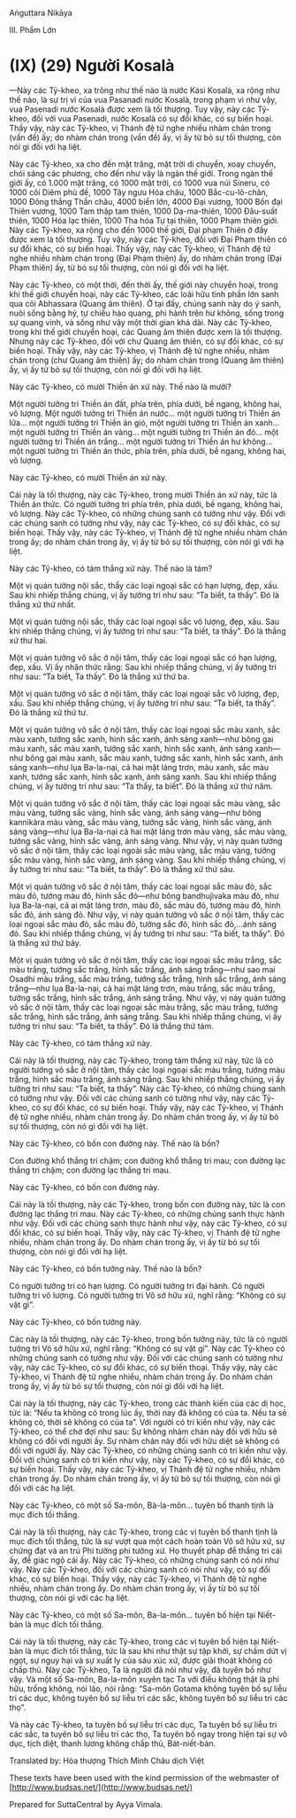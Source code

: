 Aṅguttara Nikāya

III. Phẩm Lớn

# (IX) (29) Người Kosalà

—Này các Tỷ-kheo, xa trông như thế nào là nước Kàsi Kosalà, xa rộng như thế nào, là sự trị vì của vua Pasanadi nước Kosalà, trong phạm vi như vậy, vua Pasenadi nước Kosalà được xem là tối thượng. Tuy vậy, này các Tỷ-kheo, đối với vua Pasenadi, nước Kosalà có sự đổi khác, có sự biến hoại. Thấy vậy, này các Tỷ-kheo, vị Thánh đệ tử nghe nhiều nhàm chán trong (vấn đề) ấy; do nhàm chán trong (vấn đề) ấy, vị ấy từ bỏ sự tối thượng, còn nói gì đối với hạ liệt.

Này các Tỷ-kheo, xa cho đến mặt trăng, mặt trời di chuyển, xoay chuyển, chói sáng các phương, cho đến như vậy là ngàn thế giới. Trong ngàn thế giới ấy, có 1.000 mặt trăng, có 1000 mặt trời, có 1000 vua núi Sineru, có 1000 cõi Diêm phù đề, 1000 Tây ngưu Hóa châu, 1000 Bắc-cu-lô-chân, 1000 Ðông thắng Thần châu, 4000 biển lớn, 4000 Ðại vương, 1000 Bốn đại Thiên vương, 1000 Tam thập tam thiên, 1000 Dạ-ma-thiên, 1000 Ðâu-suất thiên, 1000 Hóa lạc thiên, 1000 Tha hóa Tự tại thiên, 1000 Phạm thiên giới. Này các Tỷ-kheo, xa rộng cho đến 1000 thế giới, Ðại phạm Thiên ở đấy được xem là tối thượng. Tuy vậy, này các Tỷ-kheo, đối với Ðại Phạm thiên có sự đổi khác, có sự biến hoại. Thấy vậy, này các Tỷ-kheo, vị Thánh đệ tử nghe nhiều nhàm chán trong (Ðại Phạm thiên) ấy, do nhàm chán trong (Ðại Phạm thiên) ấy, từ bỏ sự tối thượng, còn nói gì đối với hạ liệt.

Này các Tỳ-kheo, có một thời, đến thời ấy, thế giới này chuyển hoại, trong khi thế giới chuyển hoại, này các Tỷ-kheo, các loài hữu tình phần lớn sanh qua cõi Abhassara (Quang âm thiên). Ở tại đấy, chúng sanh này do ý sanh, nuôi sống bằng hỷ, tự chiếu hào quang, phi hành trên hư không, sống trong sự quang vinh, và sống như vậy một thời gian khá dài. Này các Tỷ-kheo, trong khi thế giới chuyển hoại, các Quang âm thiên được xem là tối thượng. Nhưng này các Tỷ-kheo, đối với chư Quang âm thiên, có sự đổi khác, có sự biến hoại. Thấy vậy, này các Tỷ-kheo, vị Thánh đệ tử nghe nhiều, nhàm chán trong (chư Quang âm thiên) ấy; do nhàm chán trong (Quang âm thiên) ấy, vị ấy từ bỏ sự tối thượng, còn nói gì đối với hạ liệt.

Này các Tỷ-kheo, có mười Thiền án xứ này. Thế nào là mười?

Một người tưởng tri Thiền án đất, phía trên, phía dưới, bề ngang, không hai, vô lượng. Một người tưởng tri Thiền án nước... một người tưởng tri Thiền án lửa... một người tưởng tri Thiền án gió, một người tưởng tri Thiền án xanh... một người tưởng tri Thiền án vàng... một người tưởng tri Thiền án đỏ... một người tưởng tri Thiền án trắng... một người tưởng tri Thiền án hư không... một người tưởng tri Thiền án thức, phía trên, phía dưới, bề ngang, không hai, vô lượng.

Này các Tỷ-kheo, có mười Thiền án xứ này.

Cái này là tối thượng, này các Tỷ-kheo, trong mười Thiền án xứ này, tức là Thiền án thức. Có người tưởng tri phía trên, phía dưới, bề ngang, không hai, vô lượng. Này các Tỷ-kheo, có những chúng sanh có tưởng như vậy. Ðối với các chúng sanh có tưởng như vậy, này các Tỷ-kheo, có sự đổi khác, có sự biến hoại. Thấy vậy, này các Tỷ-kheo, vị Thánh đệ tử nghe nhiều nhàm chán trong ấy; do nhàm chán trong ấy, vị ấy từ bỏ sự tối thượng, còn nói gì với hạ liệt.

Này các Tỷ-kheo, có tám thắng xứ này. Thế nào là tám?

Một vị quán tưởng nội sắc, thấy các loại ngoại sắc có hạn lượng, đẹp, xấu. Sau khi nhiếp thắng chúng, vị ấy tưởng tri như sau: “Ta biết, ta thấy”. Ðó là thắng xứ thứ nhất.

Một vị quán tưởng nội sắc, thấy các loại ngoại sắc vô lượng, đẹp, xấu. Sau khi nhiếp thắng chúng, vị ấy tưởng tri như sau: “Ta biết, ta thấy”. Ðó là thắng xứ thư hai.

Một vị quán tưởng vô sắc ở nội tâm, thấy các loại ngoại sắc có hạn lượng, đẹp, xấu. Vị ấy nhận thức rằng: Sau khi nhiếp thắng chúng, vị ấy tưởng tri như sau: “Ta biết, Ta thấy”. Ðó là thắng xứ thứ ba.

Một vị quán tưởng vô sắc ở nội tâm, thấy các loại ngoại sắc vô lượng, đẹp, xấu. Sau khi nhiếp thắng chúng, vị ấy tưởng tri như sau: “Ta biết, ta thấy”. Ðó là thắng xứ thứ tư.

Một vị quán tưởng vô sắc ở nội tâm, thấy các loại ngoại sắc màu xanh, sắc màu xanh, tướng sắc xanh, hình sắc xanh, ánh sáng xanh—như bông gai màu xanh, sắc màu xanh, tướng sắc xanh, hình sắc xanh, ánh sáng xanh—như bông gai màu xanh, sắc màu xanh, tướng sắc xanh, hình sắc xanh, ánh sáng xanh—như lụa Ba-la-nại, cả hai mặt láng trơn, màu xanh, sắc màu xanh, tướng sắc xanh, hình sắc xanh, ánh sáng xanh. Sau khi nhiếp thắng chúng, vị ấy tưởng tri như sau: “Ta thấy, ta biết”. Ðó là thắng xứ thứ năm.

Một vị quán tưởng vô sắc ở nội tâm, thấy các loại ngoại sắc màu vàng, sắc màu vàng, tướng sắc vàng, hình sắc vàng, ánh sáng vàng—như bông kannikàra màu vàng, sắc màu vàng, tướng sắc vàng, hình sắc vàng, ánh sáng vàng—như lụa Ba-la-nại cả hai mặt láng trơn màu vàng, sắc màu vàng, tướng sắc vàng, hình sắc vàng, ánh sáng vàng. Như vậy, vị này quán tưởng vô sắc ở nội tâm, thấy các loại ngoài sắc màu vàng, sắc màu vàng, tướng sắc màu vàng, hình sắc vàng, ánh sáng vàng. Sau khi nhiếp thắng chúng, vị ấy tưởng tri như sau: “Ta biết, ta thấy”. Ðó là thắng xứ thứ sáu.

Một vị quán tưởng vô sắc ở nội tâm, thấy các loại ngoại sắc màu đỏ, sắc màu đỏ, tướng màu đỏ, hình sắc đỏ—như bông bandhujìvaka màu đỏ, như lụa Ba-la-nại, cả ai mặt láng trơn, màu đỏ, sắc màu đỏ, tướng màu đỏ, hình sắc đỏ, ánh sáng đỏ. Như vậy, vị này quán tưởng vô sắc ở nội tâm, thấy các loại ngoại sắc màu đỏ, sắc màu đỏ, tướng sắc đỏ, hình sắc đỏ,...ánh sáng đỏ. Sau khi nhiếp thắng chúng, vị ấy tưởng tri như sau: “Ta biết, ta thấy”. Ðó là thắng xứ thứ bảy.

Một vị quán tưởng vô sắc ở nội tâm, thấy các loại ngoại sắc màu trắng, sắc màu trắng, tướng sắc trắng, hình sắc trắng, ánh sáng trắng—như sao mai Osadhi màu trắng, sắc màu trắng, tướng sắc trắng, hình sắc trắng, ánh sáng trắng—như lụa Ba-la-nại, cả hai mặt láng trơn, màu trắng, sắc màu trắng, tướng sắc trắng, hình sắc trắng, ánh sáng trắng. Như vậy, vị này quán tưởng vô sắc ở nội tâm, thấy các loại ngoại sắc màu trắng, sắc màu trắng, tướng sắc trắng, hình sắc trắng, ánh sáng trắng. Sau khi nhiếp thắng chúng, vị ấy tưởng tri như sau: “Ta biết, ta thấy”. Ðó là thắng thứ tám.

Này các Tỷ-kheo, có tám thắng xứ này.

Cái này là tối thượng, này các Tỷ-kheo, trong tám thắng xứ này, tức là có người tưởng vô sắc ở nội tâm, thấy các loại ngoại sắc màu trắng, tướng màu trắng, hình sắc màu trắng, ánh sáng trắng. Sau khi nhiếp thắng chúng, vị ấy tưởng tri như sau: “Ta biết, ta thấy”. Này các Tỷ-kheo, có những chúng sanh có tưởng như vậy. Ðối với các chúng sanh có tưởng như vậy, này các Tỷ-kheo, có sự đổi khác, có sự biến hoại. Thấy vậy, này các Tỷ-kheo, vị Thánh đệ tử nghe nhiều, nhàm chán trong ấy. Do nhàm chán trong ấy, vị ấy từ bỏ sự tối thượng, còn nó gì đối với hạ liệt.

Này các Tỷ-kheo, có bốn con đường này. Thế nào là bốn?

Con đường khổ thắng tri chậm; con đường khổ thắng tri mau; con đường lạc thắng tri chậm; con đường lạc thắng tri mau.

Này các Tỷ-kheo, có bốn con đường này.

Cái này là tối thượng, này các Tỷ-kheo, trong bốn con đường này, tức là con đường lạc thắng tri mau. Này các Tỷ-kheo, có những chúng sanh thực hành như vậy. Ðối với các chúng sanh thực hành như vậy, này các Tỷ-kheo, có sự đổi khác, có sự biến hoại. Thấy vậy, này các Tỷ-kheo, vị Thánh đệ tử nghe nhiều, nhàm chán trong ấy. Do nhàm chán trong ấy, vị ấy từ bỏ sự tối thượng, còn nói gì đối với hạ liệt.

Này các Tỷ-kheo, có bốn tưởng này. Thế nào là bốn?

Có người tưởng tri có hạn lượng. Có người tưởng tri đại hành. Có người tưởng tri vô lượng. Có người tưởng tri Vô sở hữu xứ, nghĩ rằng: “Không có sự vật gì”.

Này các Tỷ-kheo, có bốn tưởng này.

Các này là tối thượng, này các Tỷ-kheo, trong bốn tưởng này, tức là có người tưởng tri Vô sở hữu xứ, nghĩ rằng: “Không có sự vật gì”. Này các Tỷ-kheo có những chúng sanh có tưởng như vậy. Ðối với các chúng sanh có tưởng như vậy, này các Tỷ-kheo, có sự đổi khác, có sự biến thoại. Thấy vậy, này các Tỷ-kheo, vị Thánh đệ tử nghe nhiều, nhàm chán trong ấy. Do nhàm chán trong ấy, vị ấy từ bỏ sự tối thượng, còn nói gì đối với hạ liệt.

Cái này là tối thượng, này các Tỷ-kheo, trong các thành kiến của các dị học, tức là: “Nếu ta không có trong lúc ấy, thời nay đã không có của ta. Nếu ta sẽ không có, thời sẽ không có của ta”. Với người có tri kiến như vậy, này các Tỷ-kheo, có thể chờ đợi như sau: Sự không nhàm chán này đối với hữu sẽ không có đối với người ấy. Sự nhàm chán này đối với hữu diệt sẽ không có đối với người ấy. Này các Tỷ-kheo, có những chúng sanh có tri kiến như vậy. Ðối với chúng sanh có tri kiến như vậy, này các Tỷ-kheo, có sự đổi khác, có sự biến hoại. Thấy vậy, này các Tỷ-kheo, vị Thánh đệ tử nghe nhiều, nhàm chán trong ấy. Do nhàm chán trong ấy, vị ấy từ bỏ sự tối thượng, còn nói gì đối với các hạ liệt.

Này các Tỷ-kheo, có một số Sa-môn, Bà-la-môn... tuyên bố thanh tịnh là mục đích tối thắng.

Cái này là tối thượng, này các Tỷ-kheo, trong các vị tuyên bố thanh tịnh là mục đích tối thắng, tức là sự vượt qua một cách hoàn toàn Vô sở hữu xứ, sự chứng đạt và an trú Phi tưởng phi tưởng xứ. Họ thuyết pháp để thắng tri cái ấy, để giác ngộ cái ấy. Này các Tỷ-kheo, có những chúng sanh có nói như vậy. Này các Tỷ-kheo, đối với các chúng sanh có nói như vậy, có sự đổi khác, có sự biến hoại. Thấy vậy, này các Tỷ-kheo, vị Thánh đệ tử nghe nhiều, nhàm chán trong ấy. Do nhàm chán trong ấy, vị ấy từ bỏ sự tối thượng, còn nói gì với các hạ liệt.

Này các Tỷ-kheo, có một số Sa-môn, Ba-la-môn... tuyên bố hiện tại Niết-bàn là mục đích tối thắng.

Cái này là tối thượng, này các Tỷ-kheo, trong các vị tuyên bố hiện tại Niết-bàn là mục đích tối thắng, tức là sau khi như thật sự tập khởi, sự chấm dứt vị ngọt, sự nguy hại và sự xuất ly của sáu xúc xứ, được giải thoát không có chấp thủ. Này các Tỷ-kheo, Ta là người đã nói như vậy, đã tuyên bố như vậy. Và một số Sa-môn, Ba-la-môn xuyên tạc Ta với điều không thật là phi hữu, trống không, nói láo, nói rằng: “Sa-môn Gotama không tuyên bố sự liễu tri các dục, không tuyên bố sự liễu tri các sắc, không tuyên bố sự liễu tri các thọ”.

Và này các Tỷ-kheo, ta tuyên bố sự liễu tri các dục, Ta tuyên bố sự liễu tri các sắc, ta tuyên bố sự liễu tri các thọ, Ta tuyên bố ngay trong hiện tại sự vô dục, tịch diệt, thanh lương không chấp thủ, Bát-niết-bàn.

Translated by: Hòa thượng Thích Minh Châu dịch Việt

These texts have been used with the kind permission of the webmaster of [http://www.budsas.net/](http://www.budsas.net/)

Prepared for SuttaCentral by Ayya Vimala.